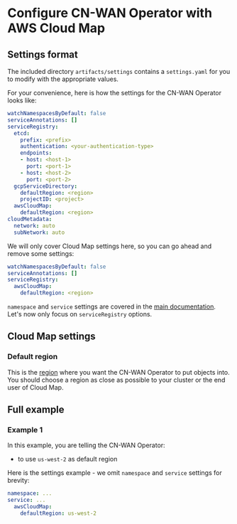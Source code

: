 # Configure CN-WAN Operator with AWS Cloud Map

## Settings format

The included directory `artifacts/settings` contains a `settings.yaml` for you to modify with the appropriate values.

For your convenience, here is how the settings for the CN-WAN Operator looks like:

```yaml
watchNamespacesByDefault: false
serviceAnnotations: []
serviceRegistry:
  etcd:
    prefix: <prefix>
    authentication: <your-authentication-type>
    endpoints:
    - host: <host-1>
      port: <port-1>
    - host: <host-2>
      port: <port-2>
  gcpServiceDirectory:
    defaultRegion: <region>
    projectID: <project>
  awsCloudMap:
    defaultRegion: <region>
cloudMetadata:
  network: auto
  subNetwork: auto
```

We will only cover Cloud Map settings here, so you can go ahead and remove some settings:

```yaml
watchNamespacesByDefault: false
serviceAnnotations: []
serviceRegistry:
  awsCloudMap:
    defaultRegion: <region>
```

`namespace` and `service` settings are covered in the [main documentation](../configuration.md). Let's now only focus on `serviceRegistry` options.

## Cloud Map settings

### Default region

This is the [region](https://aws.amazon.com/about-aws/global-infrastructure/regions_az/) where you want the CN-WAN Operator to put objects into. You should choose a region as close as possible to your cluster or the end user of Cloud Map.

## Full example

### Example 1

In this example, you are telling the CN-WAN Operator:

* to use `us-west-2` as default region

Here is the settings example - we omit `namespace` and `service` settings for brevity:

```yaml
namespace: ...
service: ...
  awsCloudMap:
    defaultRegion: us-west-2
```
